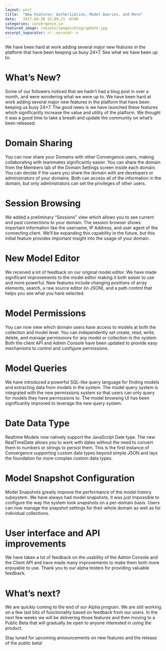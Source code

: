 ```yaml
---
layout: post
title:  "New Features: Authorization, Model Queries, and More"
date:   2017-04-20 15:09:21 -0700
categories: convergence.io
featured_image: /assets/images/blog/update.jpg
excerpt_separator: <!--excerpt-->
---
```

We have been hard at work adding several major new features in the platform that have been keeping us busy 24×7. See what we have been up to.
<!--excerpt-->
# What’s New?
Some of our followers noticed that we hadn’t had a blog post in over a month, and were wondering what we were up to. We have been hard at work adding several major new features in the platform that have been keeping us busy 24×7. The good news is we have launched these features which significantly increase the value and utility of the platform. We thought it was a good time to take a breath and update the community on what’s been released:

# Domain Sharing
You can now share your Domains with other Convergence users, making collaborating with teammates significantly easier. You can share the domain from the Members tab of the Domain Settings screen inside each domain. You can decide if the users you share the domain with are developers or administrators of your domains. Both can access all of the information in the domain, but only administrators can set the privileges of other users.

# Session Browsing
We added a preliminary “Sessions” view which allows you to see current and past connections to your domain. The session browser shows important information like the username, IP Address, and user agent of the connecting client. We’ll be expanding this capability in the future, but this initial feature provides important insight into the usage of your domain.

# New Model Editor
We received a lot of feedback on our original model editor. We have made significant improvements to the model editor making it both easier to use and more powerful. New features include changing positions of array elements, search, a raw source editor (in JSON), and a path control that helps you see what you have selected.

# Model Permissions
You can now view which domain users have access to models at both the collection and model level. You can independently set create, read, write, delete, and manage permissions for any model or collection in the system. Both the client API and Admin Console have been updated to provide easy mechanisms to control and configure permissions.

# Model Queries
We have introduced a powerful SQL-like query language for finding models and extracting data from models in the system. The model query system is integrated with the new permissions system so that users can only query for models they have permissions to. The model browsing UI has been significantly improved to leverage the new query system.

# Date Data Type
Realtime Models now natively support the JavaScript Date type. The new RealTimeDate allows you to work with dates without the need to convert them to numbers or strings to persist them. This is the first instance of Convergence supporting custom data types beyond simple JSON and lays the foundation for more complex custom data types.

# Model Snapshot Configuration
Model Snapshots greatly improve the performance of the model history subsystem. We have always had model snapshots, it was just impossible to configure the way the system took snapshots on a per-domain basis. Users can now manage the snapshot settings for their whole domain as well as for individual collections.

# User interface and API improvements
We have taken a lot of feedback on the usability of the Admin Console and the Client API and have made many improvements to make them both more enjoyable to use. Thank you to our alpha testers for providing valuable feedback.

# What’s next?
We are quickly coming to the end of our Alpha program. We are still working on a few last bits of functionality based on feedback from our users. In the next few weeks we will be delivering those features and then moving to a Public Beta that will gradually be open to anyone interested in using the product.

Stay tuned for upcoming announcements on new features and the release of the public beta!